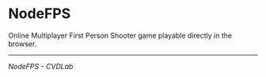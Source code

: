 # NodeFPS

Online Multiplayer First Person Shooter game playable directly in the browser.

***

_NodeFPS - CVDLab_